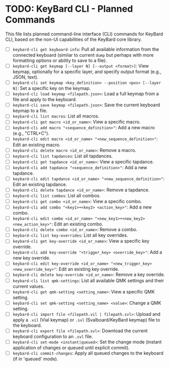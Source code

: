 # TODO: KeyBard CLI - Planned Commands

This file lists planned command-line interface (CLI) commands for KeyBard CLI, based on the non-UI capabilities of the KeyBard core library.

*   [ ] `keybard-cli get keyboard-info`: Pull all available information from the connected keyboard (similar to current `dump` but perhaps with more formatting options or ability to save to a file).
*   [ ] `keybard-cli get keymap [--layer N] [--output <format>]`: View keymap, optionally for a specific layer, and specify output format (e.g., JSON, text).
*   [ ] `keybard-cli set keymap <key_definition> --position <pos> [--layer N]`: Set a specific key on the keymap.
*   [ ] `keybard-cli load keymap <filepath.json>`: Load a full keymap from a file and apply to the keyboard.
*   [ ] `keybard-cli save keymap <filepath.json>`: Save the current keyboard keymap to a file.
*   [ ] `keybard-cli list macros`: List all macros.
*   [ ] `keybard-cli get macro <id_or_name>`: View a specific macro.
*   [ ] `keybard-cli add macro "<sequence_definition>"`: Add a new macro (e.g., "CTRL+C").
*   [ ] `keybard-cli edit macro <id_or_name> "<new_sequence_definition>"`: Edit an existing macro.
*   [ ] `keybard-cli delete macro <id_or_name>`: Remove a macro.
*   [ ] `keybard-cli list tapdances`: List all tapdances.
*   [ ] `keybard-cli get tapdance <id_or_name>`: View a specific tapdance.
*   [ ] `keybard-cli add tapdance "<sequence_definition>"`: Add a new tapdance.
*   [ ] `keybard-cli edit tapdance <id_or_name> "<new_sequence_definition>"`: Edit an existing tapdance.
*   [ ] `keybard-cli delete tapdance <id_or_name>`: Remove a tapdance.
*   [ ] `keybard-cli list combos`: List all combos.
*   [ ] `keybard-cli get combo <id_or_name>`: View a specific combo.
*   [ ] `keybard-cli add combo "<key1>+<key2> <action_key>"`: Add a new combo.
*   [ ] `keybard-cli edit combo <id_or_name> "<new_key1>+<new_key2> <new_action_key>"`: Edit an existing combo.
*   [ ] `keybard-cli delete combo <id_or_name>`: Remove a combo.
*   [ ] `keybard-cli list key-overrides`: List all key overrides.
*   [ ] `keybard-cli get key-override <id_or_name>`: View a specific key override.
*   [ ] `keybard-cli add key-override "<trigger_key> <override_key>"`: Add a new key override.
*   [ ] `keybard-cli edit key-override <id_or_name> "<new_trigger_key> <new_override_key>"`: Edit an existing key override.
*   [ ] `keybard-cli delete key-override <id_or_name>`: Remove a key override.
*   [ ] `keybard-cli list qmk-settings`: List all available QMK settings and their current values.
*   [ ] `keybard-cli get qmk-setting <setting_name>`: View a specific QMK setting.
*   [ ] `keybard-cli set qmk-setting <setting_name> <value>`: Change a QMK setting.
*   [ ] `keybard-cli import file <filepath.vil | filepath.svl>`: Upload and apply a `.vil` (Vial keymap) or `.svl` (Svalboard/KeyBard keymap) file to the keyboard.
*   [ ] `keybard-cli export file <filepath.svl>`: Download the current keyboard configuration to an `.svl` file.
*   [ ] `keybard-cli set-mode <instant|queued>`: Set the change mode (instant application of changes or queued until explicit commit).
*   [ ] `keybard-cli commit-changes`: Apply all queued changes to the keyboard (if in 'queued' mode).
